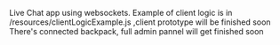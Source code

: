 Live Chat app using websockets. 
Example of client logic is in /resources/clientLogicExample.js   ,client prototype will be finished soon
There's connected backpack, full admin pannel will get finished soon
